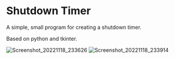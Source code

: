 # Shutdown Timer
A simple, small program for creating a shutdown timer.

Based on python and tkinter.

![Screenshot_20221118_233626](https://user-images.githubusercontent.com/64761832/202816073-ad4a5b12-1a64-475e-bf2b-691c19e2707b.png)
![Screenshot_20221118_233914](https://user-images.githubusercontent.com/64761832/202816076-cb23247b-a07a-4622-9d74-bb279d11b0bb.png)
